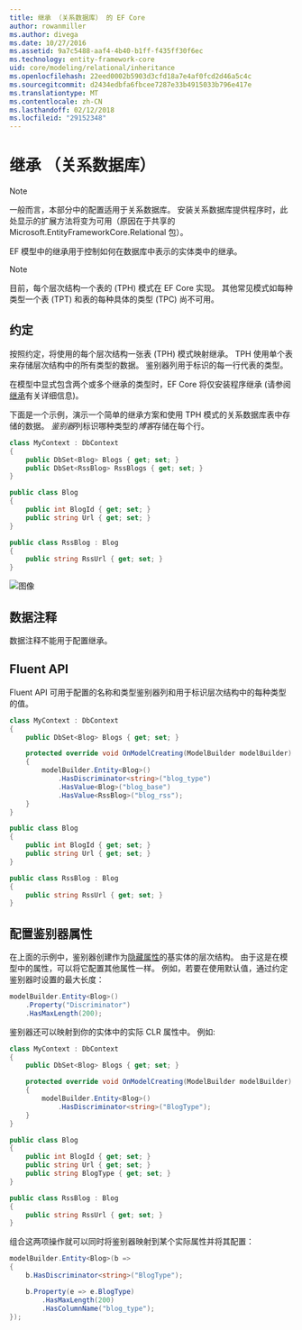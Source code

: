 ```yaml
---
title: 继承 （关系数据库） 的 EF Core
author: rowanmiller
ms.author: divega
ms.date: 10/27/2016
ms.assetid: 9a7c5488-aaf4-4b40-b1ff-f435ff30f6ec
ms.technology: entity-framework-core
uid: core/modeling/relational/inheritance
ms.openlocfilehash: 22eed0002b5903d3cfd18a7e4af0fcd2d46a5c4c
ms.sourcegitcommit: d2434edbfa6fbcee7287e33b4915033b796e417e
ms.translationtype: MT
ms.contentlocale: zh-CN
ms.lasthandoff: 02/12/2018
ms.locfileid: "29152348"
---
```

# <a name="inheritance-relational-database"></a>继承 （关系数据库）

> [!NOTE]  
> 一般而言，本部分中的配置适用于关系数据库。 安装关系数据库提供程序时，此处显示的扩展方法将变为可用（原因在于共享的 Microsoft.EntityFrameworkCore.Relational 包）。

EF 模型中的继承用于控制如何在数据库中表示的实体类中的继承。

> [!NOTE]  
> 目前，每个层次结构一个表的 (TPH) 模式在 EF Core 实现。 其他常见模式如每种类型一个表 (TPT) 和表的每种具体的类型 (TPC) 尚不可用。

## <a name="conventions"></a>约定

按照约定，将使用的每个层次结构一张表 (TPH) 模式映射继承。 TPH 使用单个表来存储层次结构中的所有类型的数据。 鉴别器列用于标识的每一行代表的类型。

在模型中显式包含两个或多个继承的类型时，EF Core 将仅安装程序继承 (请参阅[继承](../inheritance.md)有关详细信息)。

下面是一个示例，演示一个简单的继承方案和使用 TPH 模式的关系数据库表中存储的数据。 *鉴别器*列标识哪种类型的*博客*存储在每个行。

<!-- [!code-csharp[Main](samples/core/relational/Modeling/Conventions/Samples/InheritanceDbSets.cs)] -->
``` csharp
class MyContext : DbContext
{
    public DbSet<Blog> Blogs { get; set; }
    public DbSet<RssBlog> RssBlogs { get; set; }
}

public class Blog
{
    public int BlogId { get; set; }
    public string Url { get; set; }
}

public class RssBlog : Blog
{
    public string RssUrl { get; set; }
}
```

![图像](_static/inheritance-tph-data.png)

## <a name="data-annotations"></a>数据注释

数据注释不能用于配置继承。

## <a name="fluent-api"></a>Fluent API

Fluent API 可用于配置的名称和类型鉴别器列和用于标识层次结构中的每种类型的值。

<!-- [!code-csharp[Main](samples/core/relational/Modeling/FluentAPI/Samples/InheritanceTPHDiscriminator.cs?highlight=7,8,9,10)] -->
``` csharp
class MyContext : DbContext
{
    public DbSet<Blog> Blogs { get; set; }

    protected override void OnModelCreating(ModelBuilder modelBuilder)
    {
        modelBuilder.Entity<Blog>()
            .HasDiscriminator<string>("blog_type")
            .HasValue<Blog>("blog_base")
            .HasValue<RssBlog>("blog_rss");
    }
}

public class Blog
{
    public int BlogId { get; set; }
    public string Url { get; set; }
}

public class RssBlog : Blog
{
    public string RssUrl { get; set; }
}
```

## <a name="configuring-the-discriminator-property"></a>配置鉴别器属性

在上面的示例中，鉴别器创建作为[隐藏属性](xref:core/modeling/shadow-properties)的基实体的层次结构。 由于这是在模型中的属性，可以将它配置其他属性一样。 例如，若要在使用默认值，通过约定鉴别器时设置的最大长度：

```C#
modelBuilder.Entity<Blog>()
    .Property("Discriminator")
    .HasMaxLength(200);
```

鉴别器还可以映射到你的实体中的实际 CLR 属性中。 例如:
```C#
class MyContext : DbContext
{
    public DbSet<Blog> Blogs { get; set; }

    protected override void OnModelCreating(ModelBuilder modelBuilder)
    {
        modelBuilder.Entity<Blog>()
            .HasDiscriminator<string>("BlogType");
    }
}

public class Blog
{
    public int BlogId { get; set; }
    public string Url { get; set; }
    public string BlogType { get; set; }
}

public class RssBlog : Blog
{
    public string RssUrl { get; set; }
}
```

组合这两项操作就可以同时将鉴别器映射到某个实际属性并将其配置：
```C#
modelBuilder.Entity<Blog>(b =>
{
    b.HasDiscriminator<string>("BlogType");

    b.Property(e => e.BlogType)
        .HasMaxLength(200)
        .HasColumnName("blog_type");
});
```
